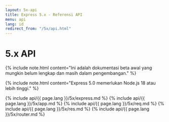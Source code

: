 ```yaml
---
layout: 5x-api
title: Express 5.x - Referensi API
menu: api
lang: id
redirect_from: "/5x/api.html"
---
```

<div id="api-doc" markdown="1">

  <h1>5.x API</h1>

  {% include note.html content="Ini adalah dokumentasi beta awal yang mungkin belum lengkap dan masih dalam pengembangan." %}

  {% include note.html content="Express 5.0 memerlukan Node.js 18 atau lebih tinggi." %}

  {% include api/{{ page.lang }}/5x/express.md %}
  {% include api/{{ page.lang }}/5x/app.md %}
  {% include api/{{ page.lang }}/5x/req.md %}
  {% include api/{{ page.lang }}/5x/res.md %}
  {% include api/{{ page.lang }}/5x/router.md %}

</div>
